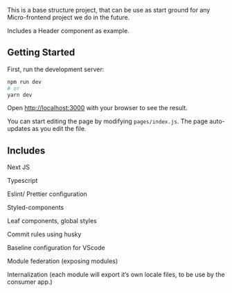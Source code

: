
This is a base structure project, that can be use as start ground for any Micro-frontend project we do in the future.

Includes a Header component as example.

## Getting Started

First, run the development server:

```bash
npm run dev
# or
yarn dev
```

Open [http://localhost:3000](http://localhost:3000) with your browser to see the result.

You can start editing the page by modifying `pages/index.js`. The page auto-updates as you edit the file.

## Includes

Next JS

Typescript

Eslint/ Prettier configuration

Styled-components

Leaf components, global styles

Commit rules using husky

Baseline configuration for VScode

Module federation (exposing modules)

Internalization (each module will export it’s own locale files, to be use by the consumer app.)

